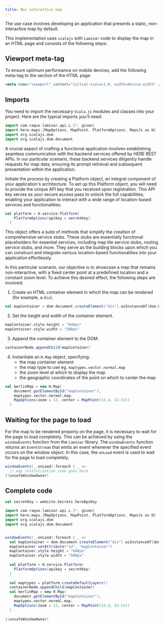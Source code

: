 ```yaml
---
title: Non interactive map
---
```

The use case involves developing an application that presents a static, non-interactive map by default.

This implementation uses `scalajs` with `Laminar` code to display the map in an HTML page and consists of the following steps:

## Viewport meta-tag
To ensure optimum performance on mobile devices, add the following meta-tag to the <head> section of the HTML page:
```html
<meta name="viewport" content="initial-scale=1.0, width=device-width" />
```

## Imports
You need to import the necessary `Scala.js` modules and classes into your project. Here are the typical imports you'll need:
```scala
import com.raquo.laminar.api.L.{*, given}
import here.maps.{MapOptions, MapPoint, PlatformOptions, MapsJs as H}
import org.scalajs.dom
import org.scalajs.dom.document
```

A crucial aspect of crafting a functional application involves establishing seamless communication with the backend services offered by HERE REST APIs. In our particular scenario, these backend services diligently handle requests for map data, ensuring its prompt retrieval and subsequent presentation within the application.

Initiate the process by creating a Platform object, an integral component of your application's architecture. To set up this Platform object, you will need to provide the unique API key that you received upon registration. This API key serves as your secure access pass to unlock the full capabilities, enabling your application to interact with a wide range of location-based services and functionalities.

```scala
val platform = H.service.Platform(
    PlatformOptions(apikey = secretKey)
  )
```

This object offers a suite of methods that simplify the creation of comprehensive service stubs. These stubs are essentially functional placeholders for essential services, including map tile service stubs, routing service stubs, and more. They serve as the building blocks upon which you can construct and integrate various location-based functionalities into your application effortlessly.

In this particular scenario, our objective is to showcase a map that remains non-interactive, with a fixed center point at a predefined location and a constant zoom level. To achieve this desired effect, the following steps are involved:

1. Create an HTML container element in which the map can be rendered (for example, a `div`).
```scala
val mapContainer = dom.document.createElement("div").asInstanceOf[dom.HTMLElement]
```
2. Set the height and width of the container element.
```scala
mapContainer.style.height = "640px"
mapContainer.style.width = "500px"
```
3. Append the container element to the DOM.
```scala
containerNode.appendChild(mapContainer)
```
4. Instantiate an `H.Map` object, specifying:
   - the map container element
   - the map type to use eg. `maptypes.vector.normal.map`
   - the zoom level at which to display the map
   - the geographic coordinates of the point on which to center the map

```scala
val berlinMap = new H.Map(
    document.getElementById("mapContainer"),
    maptypes.vector.normal.map,
    MapOptions(zoom = 12, center = MapPoint(13.4, 52.51))
  )
```
## Waiting for the page to load
For the map to be rendered properly on the page, it is necessary to wait for the page to load completely. This can be achieved by using the `windowEvents` function from the `Laminar` library. The `windowEvents` function returns an `EventStream` that emits an event whenever the specified event occurs on the window object. In this case, the `onLoad` event is used to wait for the page to load completely.
```scala 
windowEvents(_.onLoad).foreach { _ =>
  // map initialization code goes here
}(unsafeWindowOwner)
```

## Complete code
<div class="mdoc-example">

```scala mdoc:js:invisible:shared
val secretKey = website.Secrets.hereApiKey
```


```scala mdoc:js
import com.raquo.laminar.api.L.{*, given}
import here.maps.{MapOptions, MapPoint, PlatformOptions, MapsJs as H}
import org.scalajs.dom
import org.scalajs.dom.document


windowEvents(_.onLoad).foreach { _ =>
  val mapContainer = dom.document.createElement("div").asInstanceOf[dom.HTMLElement]
  mapContainer.setAttribute("id", "mapContainer")
  mapContainer.style.height = "640px"
  mapContainer.style.width = "500px"
  
  val platform = H.service.Platform(
    PlatformOptions(apikey = secretKey)
  )
  
  val maptypes = platform.createDefaultLayers()
  containerNode.appendChild(mapContainer)
  val berlinMap = new H.Map(
    document.getElementById("mapContainer"),
    maptypes.vector.normal.map,
    MapOptions(zoom = 12, center = MapPoint(13.4, 52.51))
  )
  
}(unsafeWindowOwner)

```

</div>


